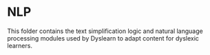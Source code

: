 # NLP

This folder contains the text simplification logic and natural language processing modules used by Dyslearn to adapt content for dyslexic learners.
